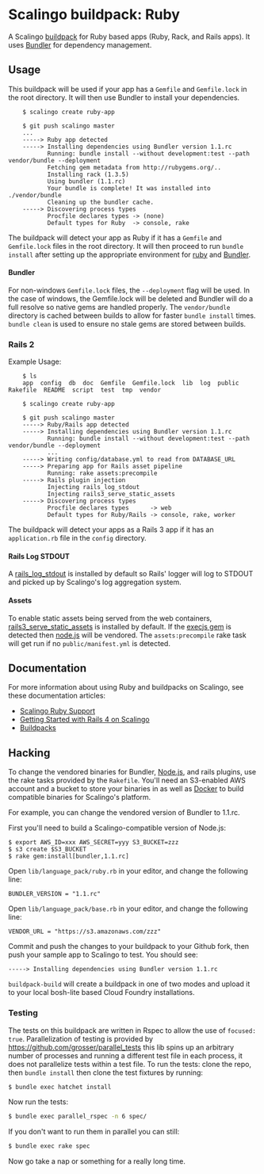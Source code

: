 # Scalingo buildpack: Ruby

A Scalingo [buildpack](http://doc.scalingo.com/buildpacks/) for Ruby based apps (Ruby, Rack, and Rails apps). It uses [Bundler](http://gembundler.com) for dependency management.

## Usage

This buildpack will be used if your app has a `Gemfile` and `Gemfile.lock` in the root directory. It will then use Bundler to install your dependencies. 

```
    $ scalingo create ruby-app

    $ git push scalingo master
    ...
    -----> Ruby app detected
    -----> Installing dependencies using Bundler version 1.1.rc
           Running: bundle install --without development:test --path vendor/bundle --deployment
           Fetching gem metadata from http://rubygems.org/..
           Installing rack (1.3.5)
           Using bundler (1.1.rc)
           Your bundle is complete! It was installed into ./vendor/bundle
           Cleaning up the bundler cache.
    -----> Discovering process types
           Procfile declares types -> (none)
           Default types for Ruby  -> console, rake
```

The buildpack will detect your app as Ruby if it has a `Gemfile` and `Gemfile.lock` files in the root directory. It will then proceed to run `bundle install` after setting up the appropriate environment for [ruby](http://ruby-lang.org) and [Bundler](http://gembundler.com).

#### Bundler

For non-windows `Gemfile.lock` files, the `--deployment` flag will be used. In the case of windows, the Gemfile.lock will be deleted and Bundler will do a full resolve so native gems are handled properly. The `vendor/bundle` directory is cached between builds to allow for faster `bundle install` times. `bundle clean` is used to ensure no stale gems are stored between builds.

### Rails 2

Example Usage:

```
    $ ls
    app  config  db  doc  Gemfile  Gemfile.lock  lib  log  public  Rakefile  README  script  test  tmp  vendor

    $ scalingo create ruby-app

    $ git push scalingo master
    -----> Ruby/Rails app detected
    -----> Installing dependencies using Bundler version 1.1.rc
           Running: bundle install --without development:test --path vendor/bundle --deployment
           ...
    -----> Writing config/database.yml to read from DATABASE_URL
    -----> Preparing app for Rails asset pipeline
           Running: rake assets:precompile
    -----> Rails plugin injection
           Injecting rails_log_stdout
           Injecting rails3_serve_static_assets
    -----> Discovering process types
           Procfile declares types      -> web
           Default types for Ruby/Rails -> console, rake, worker
```

The buildpack will detect your apps as a Rails 3 app if it has an `application.rb` file in the `config` directory.

#### Rails Log STDOUT

A [rails_log_stdout](http://github.com/ddollar/rails_log_stdout) is installed by default so Rails' logger will log to STDOUT and picked up by Scalingo's log aggregation system.

#### Assets

To enable static assets being served from the web containers, [rails3_serve_static_assets](http://github.com/pedro/rails3_serve_static_assets)
is installed by default. If the [execjs gem](http://github.com/sstephenson/execjs) is detected then
[node.js](http://github.com/joyent/node) will be vendored. The `assets:precompile` rake task will get run if no `public/manifest.yml` is
detected.

## Documentation

For more information about using Ruby and buildpacks on Scalingo, see these documentation articles:

- [Scalingo Ruby Support](http://doc.scalingo.com/languages/ruby)
- [Getting Started with Rails 4 on Scalingo](http://doc.scalingo.com/languages/ruby/getting-started-with-rails.html)
- [Buildpacks](http://doc.scalingo.com/buildpacks)

## Hacking

To change the vendored binaries for Bundler, [Node.js](http://github.com/joyent/node), and rails plugins, use the rake tasks provided by the `Rakefile`. You'll need an S3-enabled AWS account and a bucket to store your binaries in as well as [Docker](https://docker.io) to build compatible binaries for Scalingo's platform.

For example, you can change the vendored version of Bundler to 1.1.rc.

First you'll need to build a Scalingo-compatible version of Node.js:

    $ export AWS_ID=xxx AWS_SECRET=yyy S3_BUCKET=zzz
    $ s3 create $S3_BUCKET
    $ rake gem:install[bundler,1.1.rc]

Open `lib/language_pack/ruby.rb` in your editor, and change the following line:

    BUNDLER_VERSION = "1.1.rc"

Open `lib/language_pack/base.rb` in your editor, and change the following line:

    VENDOR_URL = "https://s3.amazonaws.com/zzz"

Commit and push the changes to your buildpack to your Github fork, then push your sample app to Scalingo to test. You should see:

    -----> Installing dependencies using Bundler version 1.1.rc

`buildpack-build` will create a buildpack in one of two modes and upload it to your local bosh-lite based Cloud Foundry installations.

### Testing

The tests on this buildpack are written in Rspec to allow the use of
`focused: true`. Parallelization of testing is provided by
https://github.com/grosser/parallel_tests this lib spins up an arbitrary
number of processes and running a different test file in each process,
it does not parallelize tests within a test file. To run the tests: clone the repo, then `bundle install` then clone the test fixtures by running:

```sh
$ bundle exec hatchet install
```

Now run the tests:

```sh
$ bundle exec parallel_rspec -n 6 spec/
```

If you don't want to run them in parallel you can still:

```sh
$ bundle exec rake spec
```

Now go take a nap or something for a really long time.
